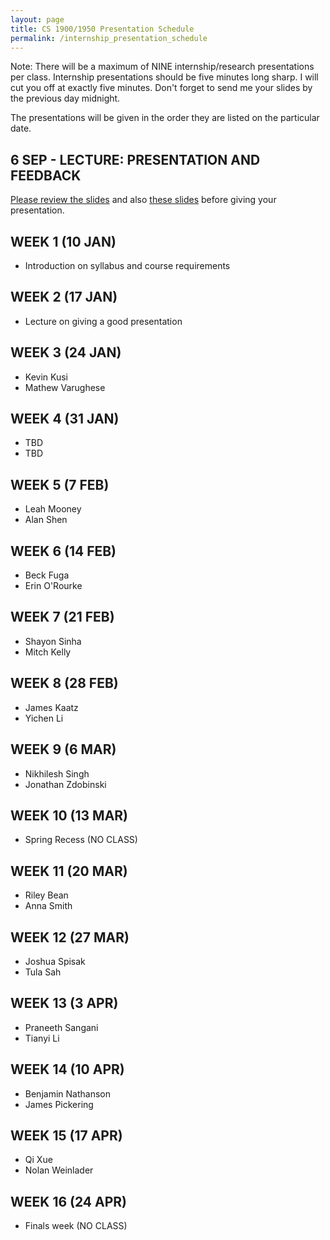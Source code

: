 ```yaml
---
layout: page
title: CS 1900/1950 Presentation Schedule
permalink: /internship_presentation_schedule
---
```


Note: There will be a maximum of NINE internship/research presentations per class. Internship presentations should be five minutes long sharp.  I will cut you off at exactly five minutes.  Don't forget to send me your slides by the previous day midnight.

The presentations will be given in the order they are listed on the particular date.

## 6 SEP - LECTURE: PRESENTATION AND FEEDBACK

[Please review the slides]({{site.baseurl}}/lectures/Capstone_Lecture4_Presentations.pdf) and also [these slides]({{site.baseurl}}/lectures/Capstone_Lecture5_Supplemental.pdf) before giving your presentation.

## WEEK 1 (10 JAN)

* Introduction on syllabus and course requirements

## WEEK 2 (17 JAN)

* Lecture on giving a good presentation

## WEEK 3 (24 JAN)
  
* Kevin Kusi
* Mathew Varughese

## WEEK 4 (31 JAN)

* TBD
* TBD

## WEEK 5 (7 FEB)

* Leah Mooney
* Alan Shen

## WEEK 6 (14 FEB)

* Beck Fuga
* Erin O'Rourke

## WEEK 7 (21 FEB)

* Shayon Sinha
* Mitch Kelly

## WEEK 8 (28 FEB)

* James Kaatz
* Yichen Li

## WEEK 9 (6 MAR)

* Nikhilesh Singh
* Jonathan Zdobinski

## WEEK 10 (13 MAR)

* Spring Recess (NO CLASS)

## WEEK 11 (20 MAR)

* Riley Bean  
* Anna Smith

## WEEK 12 (27 MAR)

* Joshua Spisak
* Tula Sah

## WEEK 13 (3 APR)

* Praneeth Sangani
* Tianyi Li

## WEEK 14 (10 APR)

* Benjamin Nathanson
* James Pickering

## WEEK 15 (17 APR)

* Qi Xue
* Nolan Weinlader

## WEEK 16 (24 APR)

* Finals week (NO CLASS)
